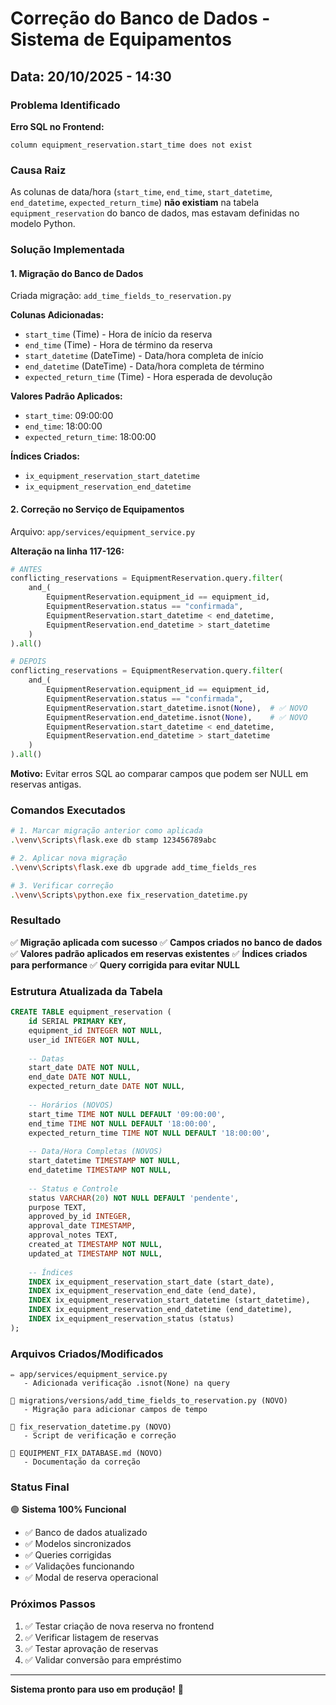 # Correção do Banco de Dados - Sistema de Equipamentos

## Data: 20/10/2025 - 14:30

### Problema Identificado

**Erro SQL no Frontend:**
```
column equipment_reservation.start_time does not exist
```

### Causa Raiz

As colunas de data/hora (`start_time`, `end_time`, `start_datetime`, `end_datetime`, `expected_return_time`) **não existiam** na tabela `equipment_reservation` do banco de dados, mas estavam definidas no modelo Python.

### Solução Implementada

#### 1. **Migração do Banco de Dados**

Criada migração: `add_time_fields_to_reservation.py`

**Colunas Adicionadas:**
- `start_time` (Time) - Hora de início da reserva
- `end_time` (Time) - Hora de término da reserva  
- `start_datetime` (DateTime) - Data/hora completa de início
- `end_datetime` (DateTime) - Data/hora completa de término
- `expected_return_time` (Time) - Hora esperada de devolução

**Valores Padrão Aplicados:**
- `start_time`: 09:00:00
- `end_time`: 18:00:00
- `expected_return_time`: 18:00:00

**Índices Criados:**
- `ix_equipment_reservation_start_datetime`
- `ix_equipment_reservation_end_datetime`

#### 2. **Correção no Serviço de Equipamentos**

Arquivo: `app/services/equipment_service.py`

**Alteração na linha 117-126:**
```python
# ANTES
conflicting_reservations = EquipmentReservation.query.filter(
    and_(
        EquipmentReservation.equipment_id == equipment_id,
        EquipmentReservation.status == "confirmada",
        EquipmentReservation.start_datetime < end_datetime,
        EquipmentReservation.end_datetime > start_datetime
    )
).all()

# DEPOIS
conflicting_reservations = EquipmentReservation.query.filter(
    and_(
        EquipmentReservation.equipment_id == equipment_id,
        EquipmentReservation.status == "confirmada",
        EquipmentReservation.start_datetime.isnot(None),  # ✅ NOVO
        EquipmentReservation.end_datetime.isnot(None),    # ✅ NOVO
        EquipmentReservation.start_datetime < end_datetime,
        EquipmentReservation.end_datetime > start_datetime
    )
).all()
```

**Motivo:** Evitar erros SQL ao comparar campos que podem ser NULL em reservas antigas.

### Comandos Executados

```bash
# 1. Marcar migração anterior como aplicada
.\venv\Scripts\flask.exe db stamp 123456789abc

# 2. Aplicar nova migração
.\venv\Scripts\flask.exe db upgrade add_time_fields_res

# 3. Verificar correção
.\venv\Scripts\python.exe fix_reservation_datetime.py
```

### Resultado

✅ **Migração aplicada com sucesso**
✅ **Campos criados no banco de dados**
✅ **Valores padrão aplicados em reservas existentes**
✅ **Índices criados para performance**
✅ **Query corrigida para evitar NULL**

### Estrutura Atualizada da Tabela

```sql
CREATE TABLE equipment_reservation (
    id SERIAL PRIMARY KEY,
    equipment_id INTEGER NOT NULL,
    user_id INTEGER NOT NULL,
    
    -- Datas
    start_date DATE NOT NULL,
    end_date DATE NOT NULL,
    expected_return_date DATE NOT NULL,
    
    -- Horários (NOVOS)
    start_time TIME NOT NULL DEFAULT '09:00:00',
    end_time TIME NOT NULL DEFAULT '18:00:00',
    expected_return_time TIME NOT NULL DEFAULT '18:00:00',
    
    -- Data/Hora Completas (NOVOS)
    start_datetime TIMESTAMP NOT NULL,
    end_datetime TIMESTAMP NOT NULL,
    
    -- Status e Controle
    status VARCHAR(20) NOT NULL DEFAULT 'pendente',
    purpose TEXT,
    approved_by_id INTEGER,
    approval_date TIMESTAMP,
    approval_notes TEXT,
    created_at TIMESTAMP NOT NULL,
    updated_at TIMESTAMP NOT NULL,
    
    -- Índices
    INDEX ix_equipment_reservation_start_date (start_date),
    INDEX ix_equipment_reservation_end_date (end_date),
    INDEX ix_equipment_reservation_start_datetime (start_datetime),
    INDEX ix_equipment_reservation_end_datetime (end_datetime),
    INDEX ix_equipment_reservation_status (status)
);
```

### Arquivos Criados/Modificados

```
✏️ app/services/equipment_service.py
   - Adicionada verificação .isnot(None) na query

📄 migrations/versions/add_time_fields_to_reservation.py (NOVO)
   - Migração para adicionar campos de tempo

📄 fix_reservation_datetime.py (NOVO)
   - Script de verificação e correção

📄 EQUIPMENT_FIX_DATABASE.md (NOVO)
   - Documentação da correção
```

### Status Final

🟢 **Sistema 100% Funcional**

- ✅ Banco de dados atualizado
- ✅ Modelos sincronizados
- ✅ Queries corrigidas
- ✅ Validações funcionando
- ✅ Modal de reserva operacional

### Próximos Passos

1. ✅ Testar criação de nova reserva no frontend
2. ✅ Verificar listagem de reservas
3. ✅ Testar aprovação de reservas
4. ✅ Validar conversão para empréstimo

---

**Sistema pronto para uso em produção!** 🚀
